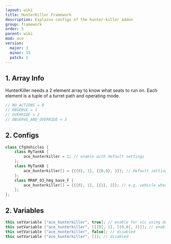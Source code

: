 ```yaml
---
layout: wiki
title: HunterKiller Framework
description: Explains configs of the hunter-killer addon
group: framework
order: 5
parent: wiki
mod: ace
version:
  major: 3
  minor: 15
  patch: 1
---
```


## 1. Array Info

HunterKiller needs a 2 element array to know what seats to run on.
Each element is a tuple of a turret path and operating mode.
```cpp
// NO_ACTIONS = 0
// OBSERVE = 1
// OVERRIDE = 2
// OBSERVE_AND_OVERRIDE = 3
```


## 2. Configs

```cpp
class CfgVehicles {
    class MyTankA {
        ace_hunterkiller = 1; // enable with default settings
    };
    class MyTankB {
        ace_hunterkiller[] = {{{0}, 1}, {{0,0}, 3}}; // Default settings: (gunner can observe, commander can observe and override gunner)
    };
    class MRAP_03_hmg_base_F {
        ace_hunterkiller[] = {{{0}, 1}, {{1}, 2}}; // e.g. vehicle where commander is [1] instead of [0,0]
    };
};
```

## 2. Variables

```cpp
this setVariable ["ace_hunterkiller", true]; // enable for vic using default settings
this setVariable ["ace_hunterkiller", [[[0], 1], [[0,0], 3]]]; // enable using custom array
this setVariable ["ace_hunterkiller", false]; // disabled
this setVariable ["ace_hunterkiller", []]; // disabled
```
